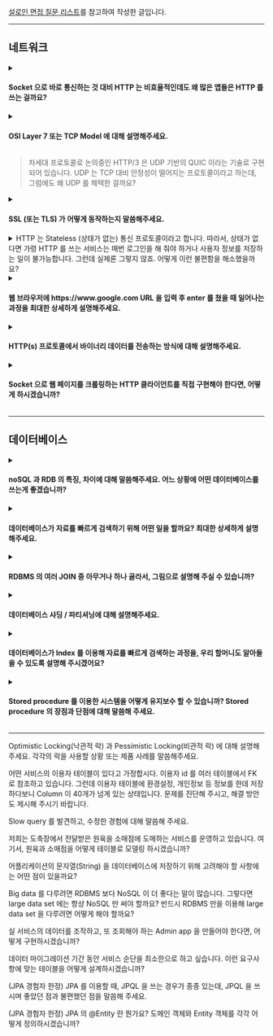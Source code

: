 [설로인 면접 질문 리스트](https://github.com/sirloin-bondaero/meatplatform/blob/master/job-description/interview-questions.adoc)를 참고하여 작성한 글입니다.

---

## 네트워크

<details>
  <summary><h4>Socket 으로 바로 통신하는 것 대비 HTTP 는 비효율적인데도 왜 많은 앱들은 HTTP 를 쓰는 걸까요?</h4></summary>

  - HTTP는 Socket 통신에 비해 상대적으로 느리고 비효율적인 방식일 수 있지만, 많은 앱에서 여전히 HTTP를 사용하는 이유는 표준화와 호환성, 그리고 개발 편의성 때문이라고 생각합니다.
  
  - HTTP는 이미 웹 생태계 전반에서 널리 사용되고 있고, 브라우저, 서버, 프록시 등과 잘 호환되며 방화벽도 대부분 통과할 수 있습니다.
  
  - 또한 RESTful API처럼 구조화된 통신이 가능하고, 다양한 라이브러리와 도구들이 잘 갖춰져 있어서 개발과 유지보수가 편리하다는 장점이 있습니다.
  
  - 반면 Socket은 실시간성과 성능 면에서 유리하지만, 복잡도나 인프라 구성 비용이 더 크기 때문에, 실시간성이 중요한 일부 서비스에만 선택적으로 사용하는 경우가 많다고 이해하고 있습니다.

  > [웹소켓 vs HTTP](../Network/웹소켓과_HTTP.md)
</details>

<details>
  <summary><h4>OSI Layer 7 또는 TCP Model 에 대해 설명해주세요.</h4></summary>
  
 -  OSI 7계층은 네트워크 통신을 추상화해서 7단계로 나눈 모델로, 각 계층이 맡은 역할을 분리함으로써 유지보수성과 확장성을 높이기 위한 구조입니다.
 
 -  하위 계층부터 보면, 물리 계층 → 데이터링크 → 네트워크 → 전송 계층까지는 데이터 전송을 위한 기반을 담당하고, 그 위의 세션, 표현, 애플리케이션 계층은 사용자와 직접적으로 연관된 데이터 처리 역할을 합니다.
 
 -  예를 들어 HTTP는 애플리케이션 계층에 해당하고, TCP는 전송 계층에 위치합니다.
 
 -  실제로는 OSI 모델보다 단순화된 TCP/IP 4계층 모델이 더 널리 쓰이는데, 이 모델에서는 애플리케이션, 전송, 인터넷, 네트워크 접근 계층으로 구분합니다.
 
 -  개념적으로는 OSI보다 간단하지만, 실제 인터넷 프로토콜 구조를 더 잘 반영하고 있어 실무에서 많이 사용됩니다.

</details>

> 차세대 프로토콜로 논의중인 HTTP/3 은 UDP 기반의 QUIC 이라는 기술로 구현되어 있습니다. UDP 는 TCP 대비 안정성이 떨어지는 프로토콜이라고 하는데, 그럼에도 왜 UDP 를 채택한 걸까요?

<details>
  <summary><h4>SSL (또는 TLS) 가 어떻게 동작하는지 말씀해주세요.</h4></summary>
  
  - SSL/TLS는 클라이언트와 서버 간의 통신을 **암호화하여 보안성을 보장**하는 프로토콜입니다.
  
  - 동작 방식은 크게 **핸드셰이크 과정과 실제 데이터 전송**으로 나뉩니다.
  
  - 먼저 클라이언트가 서버에 접속하면, 서버는 **공개키와 인증서**를 전달합니다.
  
  - 클라이언트는 인증서를 검증한 뒤, 세션 키를 생성하고 **서버의 공개키로 암호화해 전송**합니다.
  
  - 서버는 자신의 **비공개키로 복호화**해 세션 키를 얻고, 이후부터는 이 **대칭키 기반으로 빠르고 안전하게 통신**을 이어갑니다.
  
  > SSL/TLS는 **비대칭키로 안전하게 세션키를 교환한 뒤, 대칭키로 효율적인 암호 통신**을 수행하는 구조

  > [HTTP와 HTTPS](../Network/HTTP와_HTTPS_동작_과정.md)
</details>

<details>
  <summary>HTTP 는 Stateless (상태가 없는) 통신 프로토콜이라고 합니다. 따라서, 상태가 없다면 가령 HTTP 를 쓰는 서비스는 매번 로그인을 해 줘야 하거나 사용자 정보를 저장하는 일이 불가능합니다. 그런데 실제론 그렇지 않죠. 어떻게 이런 불편함을 해소했을까요?</summary>
  
  - HTTP는 요청 간의 상태를 유지하지 않는 **Stateless 프로토콜**이기 때문에, 기본적으로는 사용자 정보를 기억할 수 없습니다.
  
  - 하지만 실제 서비스에서는 **세션이나 토큰 기반 인증 방식**을 활용해서 이 한계를 극복합니다.
  
  - 대표적으로는 **쿠키와 세션**을 통해 서버가 사용자 상태를 식별하거나, 최근에는 **JWT 같은 토큰 기반 인증**을 많이 사용합니다.
  
  - 사용자가 로그인하면 서버는 인증 정보를 쿠키에 담거나 토큰을 발급해서 클라이언트에 저장하고, 이후 요청마다 해당 정보를 함께 전송함으로써 **사용자 상태를 추적**할 수 있게 되는 구조입니다.
  
  - 이렇게 해서 HTTP의 무상태성을 우회하고, 마치 상태를 가진 것처럼 동작하게 만들 수 있습니다.

  > [쿠키와 세션](../Network/쿠키와_세션.md)
</details>

<details>
  <summary><h4>웹 브라우저에 https://ww<hi>w.google.com URL 을 입력 후 enter 를 쳤을 때 일어나는 과정을 최대한 상세하게 설명해주세요.</h4></summary>
  
  - 브라우저에 htt<hi>ps://ww<hi>w.google.com 을 입력하고 Enter 시, 먼저 **브라우저는 입력된 URL을 파싱**해서 프로토콜과 도메인을 확인합니다.
  
  - 이후 **DNS 서버에 요청을 보내 IP 주소를 조회**하고, 해당 IP로 **TCP 연결을 설정**한 후 **TLS 핸드셰이크를 진행**해 HTTPS 보안 연결을 맺습니다.

    > TCP 연결 설정 -> 3-way Handshake / TCP 종료 설정 -> 4-way Handshake
  
  - 연결이 완료되면 브라우저는 HTTP GET 요청을 전송하고, 서버는 이에 대한 응답으로 HTML 문서를 반환합니다.
  
  - 이후 브라우저는 HTML을 파싱하면서 **CSS, JS, 이미지 등 리소스를 비동기적으로 요청**하고, 렌더링 과정을 거쳐 사용자가 보는 페이지가 완성됩니다.
</details>

<details>
  <summary><h4>HTTP(s) 프로토콜에서 바이너리 데이터를 전송하는 방식에 대해 설명해주세요.</h4></summary>

  - HTTP(s) 프로토콜에서 바이너리 데이터를 전송할 때는 주로 Content-Type 헤더를 통해 데이터 형식을 명시하고, 바디에 바이너리 데이터를 그대로 담아 전송합니다.
  
  - 예를 들어, 이미지나 동영상은 image/png 또는 video/mp4 같은 **MIME** 타입으로 전송되고, 파일 업로드의 경우는 multipart/form-data 형식을 사용해 텍스트와 바이너리를 함께 보낼 수 있습니다.
  
    > JSON과 같은 텍스트 형식 대신, 성능을 위해 Protobuf나 MessagePack 같은 바이너리 직렬화 포맷을 사용하는 경우도 있습니다.
  
  - HTTPS를 사용할 경우 TLS를 통해 전송 구간에서의 보안도 함께 보장됩니다.
</details>

<details>
  <summary><h4>Socket 으로 웹 페이지를 크롤링하는 HTTP 클라이언트를 직접 구현해야 한다면, 어떻게 하시겠습니까?</h4></summary>

  - 소켓으로 HTTP 클라이언트를 직접 구현해야 한다면, 먼저 TCP 소켓을 열고 대상 서버의 IP와 포트 80(또는 443)에 연결합니다.
  
  - 이후 HTTP 프로토콜에 맞춰 요청 메시지, 예를 들어 GET / HTTP/1.1과 같은 형식의 요청을 수동으로 작성하고, Host 헤더 등 필수 헤더를 함께 전송합니다.
  
  - 응답은 바이트 스트림으로 수신되므로, 헤더와 바디를 구분하고 인코딩을 고려해 파싱합니다.
  
  - HTTPS의 경우에는 TLS 핸드셰이크를 직접 구현하거나 OpenSSL 같은 라이브러리를 활용해야 합니다.
</details>

---

## 데이터베이스

<details>
  <summary><h4>noSQL 과 RDB 의 특징, 차이에 대해 말씀해주세요. 어느 상황에 어떤 데이터베이스를 쓰는게 좋겠습니까?</h4></summary>

  - RDB는 스키마가 고정된 정형 데이터를 테이블 형태로 저장하며, 복잡한 JOIN과 트랜잭션 처리에 강한 ACID 특성을 가집니다.
  
  - 반면 NoSQL은 유연한 스키마 구조로 문서, 키-값, 컬럼, 그래프 형태 등 다양한 모델을 제공하며, 대용량 데이터와 분산 처리에 강점이 있습니다.
  
  - 정합성이 중요하고 데이터 구조가 명확한 경우에는 RDB를, 반대로 빠른 확장성과 유연성이 필요하거나 데이터 구조가 자주 바뀌는 경우에는 NoSQL이 더 적합합니다.
  
  - 예를 들어, 결제 시스템은 RDB가 적합하고, 실시간 로그 수집 시스템은 NoSQL이 적합합니다.
</details>

<details>
  <summary><h4>데이터베이스가 자료를 빠르게 검색하기 위해 어떤 일을 할까요? 최대한 상세하게 설명해주세요.</h4></summary>

  - 데이터베이스는 자료를 빠르게 검색하기 위해 인덱스를 사용합니다.
  
  - 인덱스는 책의 목차처럼 특정 컬럼 값을 기반으로 데이터 위치를 빠르게 찾을 수 있도록 해주는 자료구조입니다.
  
  - 대표적으로 B-Tree나 Hash 기반 인덱스를 사용하며, 이를 통해 전체 테이블을 순회하지 않고도 원하는 데이터를 빠르게 조회할 수 있습니다.
  
  - 또한 통계 정보나 쿼리 최적화 계획을 통해 효율적인 실행 경로를 선택하고, 캐시나 페이징 기법으로 디스크 I/O를 줄이는 방식도 활용합니다.

  > **B-Tree** : 정렬된 구조로 키를 저장하며, 각 노드는 여러 개의 키와 자식 노드를 가질 수 있음.   
  > 루트 노드부터 시작해서 조건에 따라 중간 노드를 따라 내려가며 탐색함.   
  > 결국 리프 노드까지 내려가면, 해당 키와 연결된 row ID 또는 실제 데이터의 위치를 반환함.   
  > 시간 복잡도는 O(log n) 수준으로, 수십만 건이 있어도 몇 번 만에 원하는 데이터에 도달 가능.
</details>

<details>
  <summary><h4>RDBMS 의 여러 JOIN 중 아무거나 하나 골라서, 그림으로 설명해 주실 수 있습니까?</h4></summary>
  
  - 대표적인 JOIN 중 하나인 **INNER JOIN**을 예로 들어 설명드리겠습니다.
  
  - INNER JOIN은 두 테이블에서 **공통된 키 값을 기준으로 일치하는 행만 결과에 포함**시키는 방식입니다.
  
  - 예를 들어, `회원 테이블`과 `주문 테이블`이 있다고 할 때, INNER JOIN을 사용하면 **주문한 이력이 있는 회원 정보만 조회**할 수 있습니다.

  ```
  회원 테이블 (A)         주문 테이블 (B)
  +----+--------+         +----+----------+
  | id | name   |         | id | user_id  |
  +----+--------+         +----+----------+
  | 1  | Alice  |         | 1  |    1     |
  | 2  | Bob    |         | 2  |    2     |
  | 3  | Carol  |         | 3  |    2     |
  +----+--------+         +----+----------+
  
  A INNER JOIN B ON A.id = B.user_id 결과:
  +--------+----------+
  | name   | user_id  |
  +--------+----------+
  | Alice  |    1     |
  | Bob    |    2     |
  | Bob    |    2     |
  +--------+----------+
  ```

  - 이렇게 공통된 ID 기준으로 일치하는 데이터만 추출되며, **양쪽에 모두 존재하는 데이터**만 포함되는 것이 INNER JOIN의 핵심입니다.
</details>

<details>
  <summary><h4>데이터베이스 샤딩 / 파티셔닝에 대해 설명해주세요.</h4></summary>
  
  - 데이터베이스 샤딩과 파티셔닝은 대용량 데이터를 효율적으로 관리하기 위한 분산 전략입니다.

  - **파티셔닝**은 하나의 데이터베이스 내에서 테이블을 수직이나 수평으로 나누는 방식입니다.
  
  - 예를 들어 날짜나 지역 기준으로 데이터를 분리해서 조회 성능을 높이고 관리 효율을 높일 수 있습니다.

  - 반면에 **샤딩**은 아예 여러 DB 서버에 데이터를 분산시키는 방식입니다.
  
  - 예를 들어 사용자 ID 기준으로 DB를 여러 서버에 나눠서 저장하면, 각 서버의 부하를 줄일 수 있고 확장성도 높아집니다.
  
  - 즉, **파티셔닝**은 내부 최적화에 가깝고, **샤딩**은 물리적으로 분산된 환경을 구성하는 개념입니다.
    
</details>

<details>
  <summary><h4>데이터베이스가 Index 를 이용해 자료를 빠르게 검색하는 과정을, 우리 할머니도 알아들을 수 있도록 설명해 주시겠어요?</h4></summary>

  - 데이터베이스에서 **인덱스**는 책의 **목차** 같은 역할을 합니다.

  - 예를 들어, 두꺼운 요리책에서 ‘된장찌개’ 레시피를 찾는다고 할 때, 책 처음부터 한 장씩 넘기면 시간이 오래 걸리잖아요?
  
  - 하지만 목차를 보면 '된장찌개: 125페이지' 이렇게 바로 찾아볼 수 있죠.

  - 데이터베이스도 마찬가지로, 인덱스를 만들어두면 모든 데이터를 하나하나 확인하지 않고도, 필요한 값이 어디에 있는지를 바로 찾아갈 수 있는 **길잡이 역할**을 합니다.

  - 그래서 인덱스를 잘 만들면 검색 속도가 훨씬 빨라지고, 성능이 좋아집니다.
    
</details>

<details>
  <summary><h4>Stored procedure 를 이용한 시스템을 어떻게 유지보수 할 수 있습니까? Stored procedure 의 장점과 단점에 대해 말씀해 주세요.</h4></summary>

  - Stored Procedure는 DB 내부에 저장된 일련의 SQL 로직으로, 복잡한 비즈니스 로직을 데이터베이스에서 직접 처리할 수 있게 해줍니다.
  
  - **장점** 으로는 네트워크 트래픽을 줄일 수 있고, 로직이 DB 가까이에 있어서 **속도가 빠르며**, 코드 재사용성도 높습니다.
  
  - 특히 동일한 작업을 반복적으로 처리할 때 유용합니다.
  
  - 하지만 **단점** 은 로직이 DB 안에 묻혀 있기 때문에 버전 관리나 협업이 어렵고, 애플리케이션과 분리되어 유지보수가 까다로울 수 있습니다.
    
</details>






---





Optimistic Locking(낙관적 락) 과 Pessimistic Locking(비관적 락) 에 대해 설명해주세요. 각각의 락을 사용할 상황 또는 제품 사례를 말씀해주세요.

어떤 서비스의 이용자 테이블이 있다고 가정합시다. 이용자 id 를 여러 테이블에서 FK 로 참조하고 있습니다. 그런데 이용자 테이블에 환경설정, 개인정보 등 정보를 한데 저장하다보니 Column 이 40개가 넘게 있는 상태입니다. 문제를 진단해 주시고, 해결 방안도 제시해 주시기 바랍니다.

Slow query 를 발견하고, 수정한 경험에 대해 말씀해 주세요.

저희는 도축장에서 전달받은 원육을 소매점에 도매하는 서비스를 운영하고 있습니다. 여기서, 원육과 소매점을 어떻게 테이블로 모델링 하시겠습니까?

어플리케이션의 문자열(String) 을 데이터베이스에 저장하기 위해 고려해야 할 사항에는 어떤 점이 있을까요?

Big data 를 다루려면 RDBMS 보다 NoSQL 이 더 좋다는 말이 많습니다. 그렇다면 large data set 에는 항상 NoSQL 만 써야 할까요? 반드시 RDBMS 만을 이용해 large data set 을 다루려면 어떻게 해야 할까요?

실 서비스의 데이터를 조작하고, 또 조회해야 하는 Admin app 을 만들어야 한다면, 어떻게 구현하시겠습니까?

데이터 마이그레이션 기간 동안 서비스 순단을 최소한으로 하고 싶습니다. 이런 요구사항에 맞는 테이블을 어떻게 설계하시겠습니까?

(JPA 경험자 한정) JPA 를 이용할 때, JPQL 을 쓰는 경우가 종종 있는데, JPQL 을 쓰시며 좋았던 점과 불편했던 점을 말씀해 주세요.

(JPA 경험자 한정) JPA 의 @Entity 란 뭔가요? 도메인 객체와 Entity 객체를 각각 어떻게 정의하시겠습니까?




